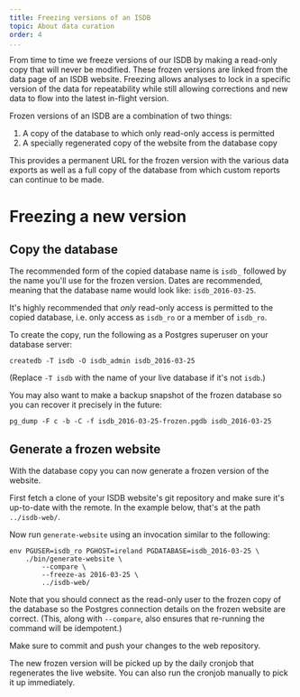 ```yaml
---
title: Freezing versions of an ISDB
topic: About data curation
order: 4
...
```


From time to time we freeze versions of our ISDB by making a read-only copy
that will never be modified.  These frozen versions are linked from the data
page of an ISDB website.  Freezing allows analyses to lock in a specific
version of the data for repeatability while still allowing corrections and new
data to flow into the latest in-flight version.

Frozen versions of an ISDB are a combination of two things:

1. A copy of the database to which only read-only access is permitted
2. A specially regenerated copy of the website from the database copy

This provides a permanent URL for the frozen version with the various data
exports as well as a full copy of the database from which custom reports can
continue to be made.

# Freezing a new version

## Copy the database

The recommended form of the copied database name is `isdb_` followed by the
name you'll use for the frozen version.  Dates are recommended, meaning that
the database name would look like: `isdb_2016-03-25`.

It's highly recommended that _only_ read-only access is permitted to the copied
database, i.e. only access as `isdb_ro` or a member of `isdb_ro`.

To create the copy, run the following as a Postgres superuser on your database
server:

    createdb -T isdb -O isdb_admin isdb_2016-03-25

(Replace `-T isdb` with the name of your live database if it's not `isdb`.)

You may also want to make a backup snapshot of the frozen database so you can
recover it precisely in the future:

    pg_dump -F c -b -C -f isdb_2016-03-25-frozen.pgdb isdb_2016-03-25

## Generate a frozen website

With the database copy you can now generate a frozen version of the website.

First fetch a clone of your ISDB website's git repository and make sure it's
up-to-date with the remote.  In the example below, that's at the path
`../isdb-web/`.

Now run `generate-website` using an invocation similar to the following:

    env PGUSER=isdb_ro PGHOST=ireland PGDATABASE=isdb_2016-03-25 \
        ./bin/generate-website \
            --compare \
            --freeze-as 2016-03-25 \
            ../isdb-web/

Note that you should connect as the read-only user to the frozen copy of the
database so the Postgres connection details on the frozen website are correct.
(This, along with `--compare`, also ensures that re-running the command will be
idempotent.)

Make sure to commit and push your changes to the web repository.

The new frozen version will be picked up by the daily cronjob that regenerates
the live website.  You can also run the cronjob manually to pick it up
immediately.
